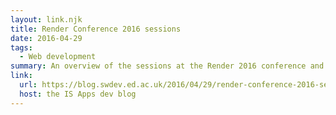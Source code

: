 ```yaml
---
layout: link.njk
title: Render Conference 2016 sessions
date: 2016-04-29
tags:
  - Web development
summary: An overview of the sessions at the Render 2016 conference and what I learnt from them.
link:
  url: https://blog.swdev.ed.ac.uk/2016/04/29/render-conference-2016-sessions/
  host: the IS Apps dev blog
---
```


